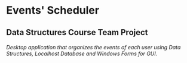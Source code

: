 # Events' Scheduler
## Data Structures Course Team Project
###### Desktop application that organizes the events of each user using Data Structures, Localhost Database and Windows Forms for GUI.
